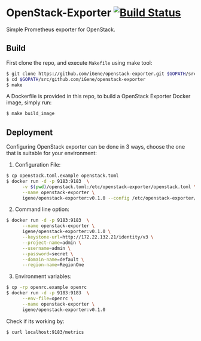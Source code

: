 # OpenStack-Exporter [![Build Status](https://travis-ci.com/iGene/openstack-exporter.svg?branch=master)](https://travis-ci.com/iGene/openstack-exporter)
Simple Prometheus exporter for OpenStack.

## Build
First clone the repo, and execute `Makefile` using make tool:
```sh
$ git clone https://github.com/iGene/openstack-exporter.git $GOPATH/src/github.com/iGene/openstack-exporter
$ cd $GOPATH/src/github.com/iGene/openstack-exporter
$ make
```

A Dockerfile is provided in this repo, to build a OpenStack Exporter Docker image, simply run:
```sh
$ make build_image
```

## Deployment
Configuring OpenStack exporter can be done in 3 ways, choose the one that is suitable for your environment:

1. Configuration File:

```sh
$ cp openstack.toml.example openstack.toml
$ docker run -d -p 9183:9183  \
      -v $(pwd)/openstack.toml:/etc/openstack-exporter/openstack.toml \
      --name openstack-exporter \
      igene/openstack-exporter:v0.1.0 --config /etc/openstack-exporter/openstack.toml
```

2. Command line option:

```sh
$ docker run -d -p 9183:9183  \
      --name openstack-exporter \
      igene/openstack-exporter:v0.1.0 \
      --keystone-url=http://172.22.132.21/identity/v3 \
      --project-name=admin \
      --username=admin \
      --password=secret \
      --domain-name=default \
      --region-name=RegionOne
```

3. Environment variables:

```sh
$ cp -rp openrc.example openrc
$ docker run -d -p 9183:9183  \
      --env-file=openrc \
      --name openstack-exporter \
      igene/openstack-exporter:v0.1.0
```

Check if its working by:
```sh
$ curl localhost:9183/metrics
```
